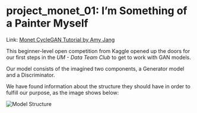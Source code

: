 # project_monet_01: I’m Something of a Painter Myself

Link: [Monet CycleGAN Tutorial by Amy Jang](https://www.kaggle.com/code/amyjang/monet-cyclegan-tutorial)

This beginner-level open competition from Kaggle opened up the doors for our first steps in the _UM - Data Team Club_ to get to work with GAN models.

Our model consists of the imagined two components, a Generator model and a Discriminator.

We have found information about the structure they should have in order to fulfill our purpose, as the image shows below:

![Model Structure](https://imgur.com/a/1YJC16J)
